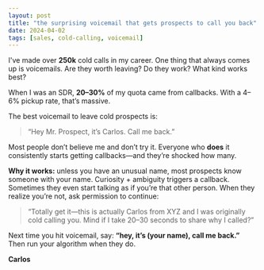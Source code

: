 ```yaml
---
layout: post
title: "the surprising voicemail that gets prospects to call you back"
date: 2024-04-02
tags: [sales, cold-calling, voicemail]
---
```


I've made over **250k** cold calls in my career. One thing that always comes up is voicemails. Are they worth leaving? Do they work? What kind works best?

When I was an SDR, **20–30%** of my quota came from callbacks. With a 4–6% pickup rate, that’s massive.

The best voicemail to leave cold prospects is:

> “Hey Mr. Prospect, it’s Carlos. Call me back.”

Most people don’t believe me and don’t try it. Everyone who **does** it consistently starts getting callbacks—and they’re shocked how many.

**Why it works:** unless you have an unusual name, most prospects know someone with your name. Curiosity + ambiguity triggers a callback. Sometimes they even start talking as if you’re that other person. When they realize you’re not, ask permission to continue:

> “Totally get it—this is actually Carlos from XYZ and I was originally cold calling you. Mind if I take 20–30 seconds to share why I called?”

Next time you hit voicemail, say: **“hey, it’s (your name), call me back.”** Then run your algorithm when they do.

**Carlos**
